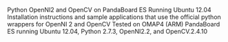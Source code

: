 Python OpenNI2 and OpenCV on PandaBoard ES Running Ubuntu 12.04
Installation instructions and sample applications that use the official python wrappers for OpenNI 2 and OpenCV
Tested on OMAP4 (ARM) PandaBoard ES running Ubuntu 12.04, Python 2.7.3, OpenNI2.2, and OpenCV.2.4.10
